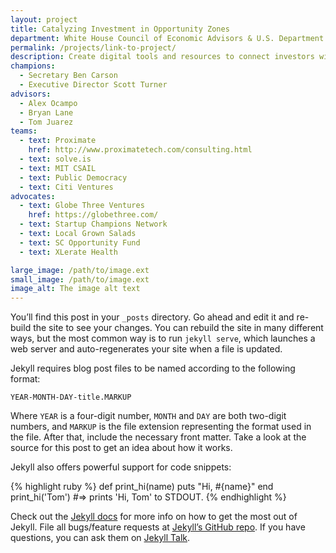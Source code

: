 ```yaml
---
layout: project
title: Catalyzing Investment in Opportunity Zones
department: White House Council of Economic Advisors & U.S. Department of Housing and Urban Development
permalink: /projects/link-to-project/
description: Create digital tools and resources to connect investors with community leaders, entrepreneurs, and workers of America’s 8,764 Opportunity Zones
champions: 
  - Secretary Ben Carson
  - Executive Director Scott Turner
advisors:
  - Alex Ocampo
  - Bryan Lane
  - Tom Juarez
teams:
  - text: Proximate
    href: http://www.proximatetech.com/consulting.html
  - text: solve.is
  - text: MIT CSAIL
  - text: Public Democracy
  - text: Citi Ventures
advocates:
  - text: Globe Three Ventures
    href: https://globethree.com/
  - text: Startup Champions Network
  - text: Local Grown Salads
  - text: SC Opportunity Fund
  - text: XLerate Health 

large_image: /path/to/image.ext
small_image: /path/to/image.ext
image_alt: The image alt text
---
```

You’ll find this post in your `_posts` directory. Go ahead and edit it and re-build the site to see your changes. You can rebuild the site in many different ways, but the most common way is to run `jekyll serve`, which launches a web server and auto-regenerates your site when a file is updated.

Jekyll requires blog post files to be named according to the following format:

`YEAR-MONTH-DAY-title.MARKUP`

Where `YEAR` is a four-digit number, `MONTH` and `DAY` are both two-digit numbers, and `MARKUP` is the file extension representing the format used in the file. After that, include the necessary front matter. Take a look at the source for this post to get an idea about how it works.

Jekyll also offers powerful support for code snippets:

{% highlight ruby %}
def print_hi(name)
  puts "Hi, #{name}"
end
print_hi('Tom')
#=> prints 'Hi, Tom' to STDOUT.
{% endhighlight %}

Check out the [Jekyll docs][jekyll-docs] for more info on how to get the most out of Jekyll. File all bugs/feature requests at [Jekyll’s GitHub repo][jekyll-gh]. If you have questions, you can ask them on [Jekyll Talk][jekyll-talk].

[jekyll-docs]: https://jekyllrb.com/docs/home
[jekyll-gh]:   https://github.com/jekyll/jekyll
[jekyll-talk]: https://talk.jekyllrb.com/
